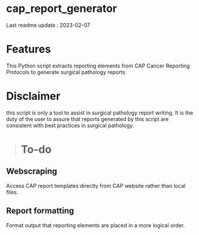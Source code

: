 # cap_report_generator

Last readme update : 2023-02-07

# Features
This Python script extracts reporting elements from CAP Cancer Reporting Protocols to generate surgical pathology reports

# Disclaimer
this script is only a tool to assist in surgical pathology report writing. It is the duty of the user to assure that reports generated by this script are consistent with best practices in surgical pathology. 

> # To-do

## Webscraping
Access CAP report templates directly from CAP website rather than local files.

## Report formatting
Format output that reporting elements are placed in a more logical order.
